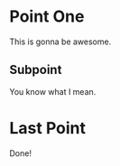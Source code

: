 Point One
=========

This is gonna be awesome.

Subpoint
--------

You know what I mean.

Last Point
==========

Done!